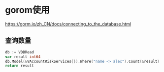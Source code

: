 # gorom使用
https://gorm.io/zh_CN/docs/connecting_to_the_database.html
## 查询数量
```go
db := VDBRead
var result int64
db.Model(&VAccountRiskServices{}).Where("name <> alex").Count(&result)
return result
```